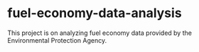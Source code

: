 # fuel-economy-data-analysis
This project is on analyzing fuel economy data provided by the Environmental Protection Agency.
